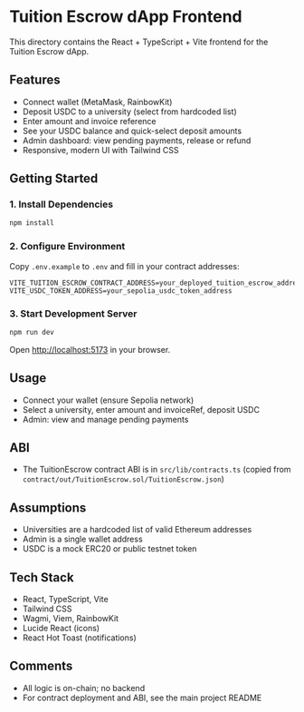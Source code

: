# Tuition Escrow dApp Frontend

This directory contains the React + TypeScript + Vite frontend for the Tuition Escrow dApp.

## Features

- Connect wallet (MetaMask, RainbowKit)
- Deposit USDC to a university (select from hardcoded list)
- Enter amount and invoice reference
- See your USDC balance and quick-select deposit amounts
- Admin dashboard: view pending payments, release or refund
- Responsive, modern UI with Tailwind CSS

## Getting Started

### 1. Install Dependencies

```bash
npm install
```

### 2. Configure Environment

Copy `.env.example` to `.env` and fill in your contract addresses:

```env
VITE_TUITION_ESCROW_CONTRACT_ADDRESS=your_deployed_tuition_escrow_address
VITE_USDC_TOKEN_ADDRESS=your_sepolia_usdc_token_address
```

### 3. Start Development Server

```bash
npm run dev
```

Open [http://localhost:5173](http://localhost:5173) in your browser.

## Usage

- Connect your wallet (ensure Sepolia network)
- Select a university, enter amount and invoiceRef, deposit USDC
- Admin: view and manage pending payments

## ABI

- The TuitionEscrow contract ABI is in `src/lib/contracts.ts` (copied from `contract/out/TuitionEscrow.sol/TuitionEscrow.json`)

## Assumptions

- Universities are a hardcoded list of valid Ethereum addresses
- Admin is a single wallet address
- USDC is a mock ERC20 or public testnet token

## Tech Stack

- React, TypeScript, Vite
- Tailwind CSS
- Wagmi, Viem, RainbowKit
- Lucide React (icons)
- React Hot Toast (notifications)

## Comments

- All logic is on-chain; no backend
- For contract deployment and ABI, see the main project README
